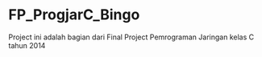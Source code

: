 FP_ProgjarC_Bingo
=================
Project ini adalah bagian dari Final Project Pemrograman Jaringan kelas C tahun 2014
